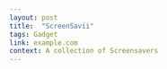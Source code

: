 ```yaml
---
layout: post
title:  "ScreenSavii"
tags: Gadget
link: example.com
context: A collection of Screensavers
---
```

